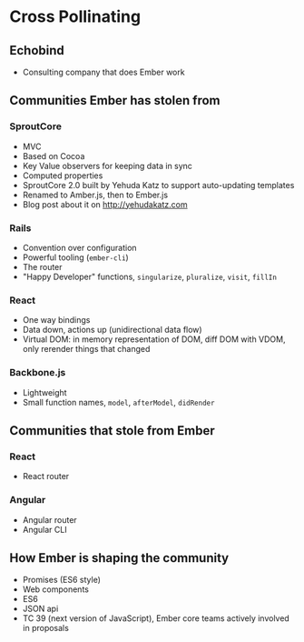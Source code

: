 # Cross Pollinating
## Echobind
- Consulting company that does Ember work

## Communities Ember has stolen from
### SproutCore
- MVC
- Based on Cocoa
- Key Value observers for keeping data in sync
- Computed properties
- SproutCore 2.0 built by Yehuda Katz to support auto-updating templates
- Renamed to Amber.js, then to Ember.js
- Blog post about it on http://yehudakatz.com

### Rails
- Convention over configuration
- Powerful tooling (`ember-cli`)
- The router
- "Happy Developer" functions, `singularize`, `pluralize`, `visit`, `fillIn`

### React
- One way bindings
- Data down, actions up (unidirectional data flow)
- Virtual DOM: in memory representation of DOM, diff DOM with VDOM, only rerender
  things that changed

### Backbone.js
- Lightweight
- Small function names, `model`, `afterModel`, `didRender`

## Communities that stole from Ember
### React
- React router

### Angular
- Angular router
- Angular CLI

## How Ember is shaping the community
- Promises (ES6 style)
- Web components
- ES6
- JSON api
- TC 39 (next version of JavaScript), Ember core teams actively involved in
  proposals
